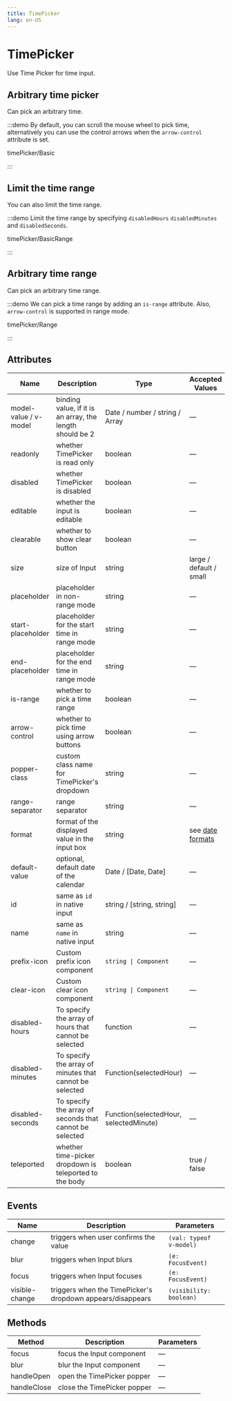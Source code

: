 ```yaml
---
title: TimePicker
lang: en-US
---
```


# TimePicker

Use Time Picker for time input.

## Arbitrary time picker

Can pick an arbitrary time.

:::demo By default, you can scroll the mouse wheel to pick time, alternatively you can use the control arrows when the `arrow-control` attribute is set.

timePicker/Basic

:::

## Limit the time range

You can also limit the time range.

:::demo Limit the time range by specifying `disabledHours` `disabledMinutes` and `disabledSeconds`.

timePicker/BasicRange

:::

## Arbitrary time range

Can pick an arbitrary time range.

:::demo We can pick a time range by adding an `is-range` attribute. Also, `arrow-control` is supported in range mode.

timePicker/Range

:::

## Attributes

| Name                  | Description                                              | Type                                   | Accepted Values                                               | Default     |
| --------------------- | -------------------------------------------------------- | -------------------------------------- | ------------------------------------------------------------- | ----------- |
| model-value / v-model | binding value, if it is an array, the length should be 2 | Date / number / string / Array         | —                                                             | —           |
| readonly              | whether TimePicker is read only                          | boolean                                | —                                                             | false       |
| disabled              | whether TimePicker is disabled                           | boolean                                | —                                                             | false       |
| editable              | whether the input is editable                            | boolean                                | —                                                             | true        |
| clearable             | whether to show clear button                             | boolean                                | —                                                             | true        |
| size                  | size of Input                                            | string                                 | large / default / small                                       | —           |
| placeholder           | placeholder in non-range mode                            | string                                 | —                                                             | —           |
| start-placeholder     | placeholder for the start time in range mode             | string                                 | —                                                             | —           |
| end-placeholder       | placeholder for the end time in range mode               | string                                 | —                                                             | —           |
| is-range              | whether to pick a time range                             | boolean                                | —                                                             | false       |
| arrow-control         | whether to pick time using arrow buttons                 | boolean                                | —                                                             | false       |
| popper-class          | custom class name for TimePicker's dropdown              | string                                 | —                                                             | —           |
| range-separator       | range separator                                          | string                                 | —                                                             | '-'         |
| format                | format of the displayed value in the input box           | string                                 | see [date formats](/en-US/component/datePicker#date-formats) | HH:mm:ss    |
| default-value         | optional, default date of the calendar                   | Date / [Date, Date]                    | —                                                             | —           |
| id                    | same as `id` in native input                             | string / [string, string]              | —                                                             | -           |
| name                  | same as `name` in native input                           | string                                 | —                                                             | —           |
| prefix-icon           | Custom prefix icon component                             | `string \| Component`                  | —                                                             | Clock       |
| clear-icon            | Custom clear icon component                              | `string \| Component`                  | —                                                             | CircleClose |
| disabled-hours        | To specify the array of hours that cannot be selected    | function                               | —                                                             | —           |
| disabled-minutes      | To specify the array of minutes that cannot be selected  | Function(selectedHour)                 | —                                                             | —           |
| disabled-seconds      | To specify the array of seconds that cannot be selected  | Function(selectedHour, selectedMinute) | —                                                             | —           |
| teleported            | whether time-picker dropdown is teleported to the body   | boolean                                | true / false                                                  | true        |

## Events

| Name           | Description                                                | Parameters              |
| -------------- | ---------------------------------------------------------- | ----------------------- |
| change         | triggers when user confirms the value                      | `(val: typeof v-model)` |
| blur           | triggers when Input blurs                                  | `(e: FocusEvent)`       |
| focus          | triggers when Input focuses                                | `(e: FocusEvent)`       |
| visible-change | triggers when the TimePicker's dropdown appears/disappears | `(visibility: boolean)` |

## Methods

| Method      | Description                 | Parameters |
| ----------- | --------------------------- | ---------- |
| focus       | focus the Input component   | —          |
| blur        | blur the Input component    | —          |
| handleOpen  | open the TimePicker popper  | —          |
| handleClose | close the TimePicker popper | —          |
